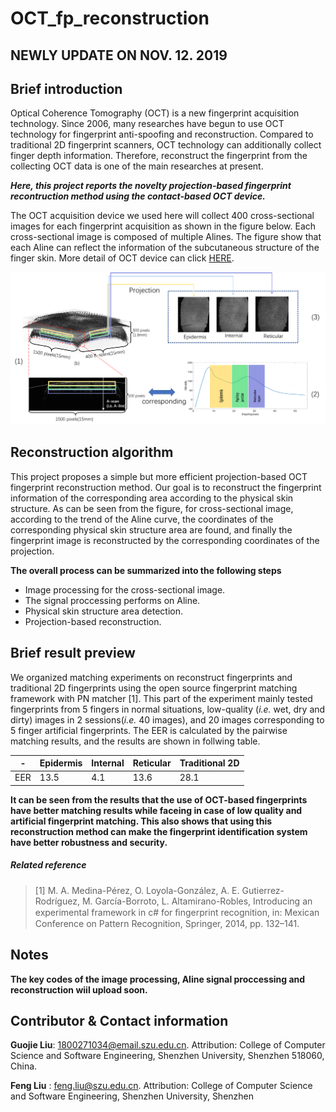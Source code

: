 # OCT_fp_reconstruction

## **NEWLY UPDATE ON NOV. 12. 2019**

## Brief introduction
Optical Coherence Tomography (OCT) is a new fingerprint acquisition technology. 
Since 2006, many researches have begun to use OCT technology for fingerprint anti-spoofing and reconstruction.
Compared to traditional 2D fingerprint scanners, OCT technology can additionally collect finger depth information. 
Therefore, reconstruct the fingerprint from the collecting OCT data is one of the main researches at present.

**_Here, this project reports the novelty projection-based fingerprint recontruction method using the contact-based OCT device._**

The OCT acquisition device we used here will collect 400 cross-sectional images for each fingerprint acquisition as shown in the figure below. Each cross-sectional image is composed of multiple Alines. The figure show that each Aline can reflect the information of the subcutaneous structure of the finger skin. More detail of OCT device can click [HERE](https://github.com/CV-SZU/A-Benchmark-Database-using-Optical-Coherence-Tomography-for-Fingerprints).

![](./idea.png)

## Reconstruction algorithm
This project proposes a simple but more efficient projection-based OCT fingerprint reconstruction method.
Our goal is to reconstruct the fingerprint information of the corresponding area according to the physical skin structure.
As can be seen from the figure, for cross-sectional image, according to the trend of the Aline curve, the coordinates of the corresponding physical skin structure area are found, and finally the fingerprint image is reconstructed by the corresponding coordinates of the projection.

**The overall process can be summarized into the following steps**
* Image processing for the cross-sectional image.
* The signal proccessing performs on Aline.
* Physical skin structure area detection. 
* Projection-based reconstruction.

## Brief result preview
We organized matching experiments on reconstruct fingerprints and traditional 2D fingerprints using the open source fingerprint matching framework with PN matcher [1]. 
This part of the experiment mainly tested fingerprints from 5 fingers in normal situations, low-quality (_i.e._ wet, dry and dirty) images in 2 sessions(_i.e._ 40 images), and 20 images corresponding to 5 finger artificial fingerprints. The EER is calculated by the pairwise matching results, and the results are shown in follwing table.

-| Epidermis |  Internal | Reticular | Traditional 2D 
-|-|-|-|-
EER | 13.5 | 4.1 | 13.6 | 28.1

**It can be seen from the results that the use of OCT-based fingerprints have better matching results while faceing in case of low quality and artificial fingerprint matching. This also shows that using this reconstruction method can make the fingerprint identification system have better robustness and security.**

##### Related reference
> [1]  M. A. Medina-Pérez, O. Loyola-González, A. E. Gutierrez-Rodríguez, M. García-Borroto, L. Altamirano-Robles, Introducing an experimental framework in c# for ﬁngerprint recognition, in: Mexican Conference on Pattern Recognition, Springer, 2014, pp. 132–141. 

## Notes
**The key codes of the image processing, Aline signal proccessing and reconstruction wiil upload soon.**

## Contributor & Contact information
**Guojie Liu**: 1800271034@email.szu.edu.cn. Attribution: College of Computer Science and Software Engineering, Shenzhen University, Shenzhen 518060, China.

**Feng Liu** : feng.liu@szu.edu.cn. Attribution: College of Computer Science and Software Engineering, Shenzhen University, Shenzhen 

